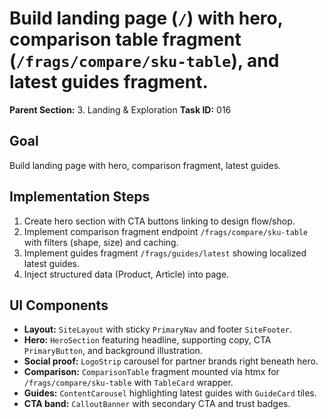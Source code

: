 # Build landing page (`/`) with hero, comparison table fragment (`/frags/compare/sku-table`), and latest guides fragment.

**Parent Section:** 3. Landing & Exploration
**Task ID:** 016

## Goal
Build landing page with hero, comparison fragment, latest guides.

## Implementation Steps
1. Create hero section with CTA buttons linking to design flow/shop.
2. Implement comparison fragment endpoint `/frags/compare/sku-table` with filters (shape, size) and caching.
3. Implement guides fragment `/frags/guides/latest` showing localized latest guides.
4. Inject structured data (Product, Article) into page.

## UI Components
- **Layout:** `SiteLayout` with sticky `PrimaryNav` and footer `SiteFooter`.
- **Hero:** `HeroSection` featuring headline, supporting copy, CTA `PrimaryButton`, and background illustration.
- **Social proof:** `LogoStrip` carousel for partner brands right beneath hero.
- **Comparison:** `ComparisonTable` fragment mounted via htmx for `/frags/compare/sku-table` with `TableCard` wrapper.
- **Guides:** `ContentCarousel` highlighting latest guides with `GuideCard` tiles.
- **CTA band:** `CalloutBanner` with secondary CTA and trust badges.

